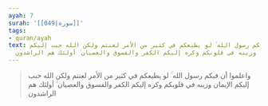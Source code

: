```yaml
---
ayah: 7
surah: '[[049|سورة]]'
tags:
- quran/ayah
text: واعلموا أن فيكم رسول الله ۚ لو يطيعكم في كثير من الأمر لعنتم ولكن الله حبب إليكم
  الإيمان وزينه في قلوبكم وكره إليكم الكفر والفسوق والعصيان ۚ أولئك هم الراشدون
---
```

> واعلموا أن فيكم رسول الله ۚ لو يطيعكم في كثير من الأمر لعنتم ولكن الله حبب إليكم الإيمان وزينه في قلوبكم وكره إليكم الكفر والفسوق والعصيان ۚ أولئك هم الراشدون
